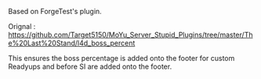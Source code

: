Based on ForgeTest's plugin.

Orignal : https://github.com/Target5150/MoYu_Server_Stupid_Plugins/tree/master/The%20Last%20Stand/l4d_boss_percent

This ensures the boss percentage is added onto the footer for custom Readyups and before SI are added onto the footer.